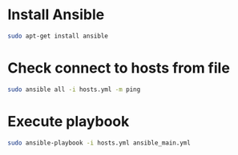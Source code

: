 # Install Ansible

```bash
sudo apt-get install ansible
```

# Check connect to hosts from file

```bash
sudo ansible all -i hosts.yml -m ping
```

# Execute playbook

```bash
sudo ansible-playbook -i hosts.yml ansible_main.yml
```
